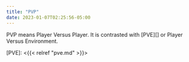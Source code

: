 ```yaml
---
title: "PVP"
date: 2023-01-07T02:25:56-05:00
---
```


PVP means Player Versus Player.  It is contrasted with [PVE][] or Player Versus Environment. 

[PVE]: <{{< relref "pve.md" >}}>
